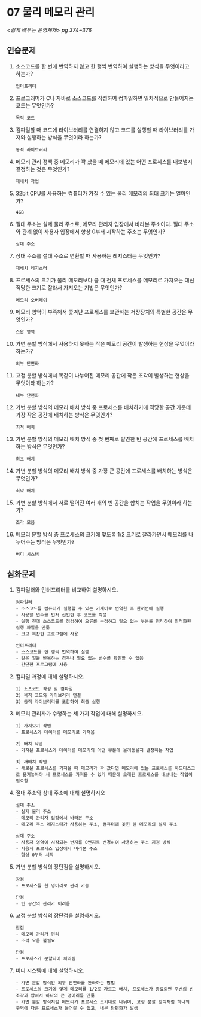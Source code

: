 # 07 물리 메모리 관리

*<쉽게 배우는 운영체제> pg 374~376*



## 연습문제

1. 소스코드를 한 번에 번역하지 않고 한 행씩 번역하여 실행하는 방식을 무엇이라고 하는가?

   ```
   인터프리터
   ```

2. 프로그래머가 C나 자바로 소스코드를 작성하여 컴파일하면 일차적으로 만들어지는 코드는 무엇인가?

   ```
   목적 코드
   ```

3. 컴파일할 때 코드에 라이브러리를 연결하지 않고 코드를 실행할 때 라이브러리를 가져와 실행하는 방식을 무엇이라 하는가?

   ```
   동적 라이브러리
   ```

4. 메모리 관리 정책 중 메모리가 꽉 찼을 때 메모리에 있는 어떤 프로세스를 내보낼지 결정하는 것은 무엇인가?

   ```
   재배치 작업
   ```

5. 32bit CPU를 사용하는 컴퓨터가 가질 수 있는 물리 메모리의 최대 크기는 얼마인가?

   ```
   4GB
   ```

6. 절대 주소는 실제 물리 주소로, 메모리 관리자 입장에서 바라본 주소이다. 절대 주소와 관계 없이 사용자 입장에서 항상 0부터 시작하는 주소는 무엇인가?

   ```
   상대 주소
   ```

7. 상대 주소를 절대 주소로 변환할 때 사용하는 레지스터는 무엇인가?

   ```
   재배치 레지스터
   ```

8. 프로세스의 크기가 물리 메모리보다 클 때 전체 프로세스를 메모리로 가져오는 대신 적당한 크기로 잘라서 가져오는 기법은 무엇인가?

   ```
   메모리 오버레이
   ```

9. 메모리 영역이 부족해서 쫓겨난 프로세스를 보관하는 저장장치의 특별한 공간은 무엇인가?

   ```
   스왑 영역
   ```

10. 가변 분할 방식에서 사용하지 못하는 작은 메모리 공간이 발생하는 현상을 무엇이라 하는가?

    ```
    외부 단편화
    ```

11. 고정 분할 방식에서 똑같이 나누어진 메모리 공간에 작은 조각이 발생하는 현상을 무엇이라 하는가?

    ```
    내부 단편화
    ```
    
12. 가변 분할 방식의 메모리 배치 방식 중 프로세스를 배치하기에 적당한 공간 가운데 가장 작은 공간에 배치하는 방식은 무엇인가?

    ```
    최적 배치
    ```

13. 가변 분할 방식의 메모리 배치 방식 중 첫 번째로 발견한 빈 공간에 프로세스를 배치하는 방식은 무엇인가?

    ```
    최초 배치
    ```

14. 가변 분할 방식의 메모리 배치 방식 중 가장 큰 공간에 프로세스를 배치하는 방식은 무엇인가?

    ```
    최악 배치
    ```

15. 가변 분할 방식에서 서로 떨어진 여러 개의 빈 공간을 합치는 작업을 무엇이라 하는가?

    ```
    조각 모음
    ```

16. 메모리 분할 방식 중 프로세스의 크기에 맞도록 1/2 크기로 잘라가면서 메모리를 나누어주는 방식은 무엇인가?

    ```
    버디 시스템
    ```




## 심화문제

1. 컴파일러와 인터프리터를 비교하여 설명하시오.

   ```
   컴파일러
   - 소스코드를 컴퓨터가 실행할 수 있는 기계어로 번역한 후 한꺼번에 실행
   - 사용할 변수를 먼저 선언한 후 코드를 작성
   - 실행 전에 소스코드를 점검하여 오류를 수정하고 필요 없는 부분을 정리하여 최적화된 실행 파일을 만듦
   - 크고 복잡한 프로그램에 사용
   
   인터프리터
   - 소스코드를 한 행씩 번역하여 실행
   - 같은 일을 반복하는 경우나 필요 없는 변수를 확인할 수 없음
   - 간단한 프로그램에 사용
   ```
   
2. 컴파일 과정에 대해 설명하시오.

   ```
   1) 소스코드 작성 및 컴파일
   2) 목적 코드와 라이브러리 연결
   3) 동적 라이브러리를 포함하여 최종 실행
   ```
   
3. 메모리 관리자가 수행하는 세 가지 작업에 대해 설명하시오.

   ```
   1) 가져오기 작업
   - 프로세스와 데이터를 메모리로 가져옴
   
   2) 배치 작업
   - 가져온 프로세스와 데이터를 메모리의 어떤 부분에 올려놓을지 결정하는 작업
   
   3) 재배치 작업
   - 새로운 프로세스를 가져올 때 메모리가 꽉 찼다면 메모리에 있는 프로세스를 하드디스크로 옮겨놓아야 새 프로세스를 가져올 수 있기 때문에 오래된 프로세스를 내보내는 작업이 필요함
   ```

4. 절대 주소와 상대 주소에 대해 설명하시오

   ```
   절대 주소
   - 실제 물리 주소
   - 메모리 관리자 입장에서 바라본 주소
   - 메모리 주소 레지스터가 사용하는 주소, 컴퓨터에 꽂힌 렘 메모리의 실제 주소
   
   상대 주소
   - 사용자 영역이 시작되는 번지를 0번지로 변경하여 사용하는 주소 지정 방식
   - 사용자 프로세스 입장에서 바라본 주소
   - 항상 0부터 시작
   ```

5. 가변 분할 방식의 장단점을 설명하시오.

   ```
   장점
   - 프로세스를 한 덩어리로 관리 가능
   
   단점
   - 빈 공간의 관리가 어려움
   ```

6. 고정 분할 방식의 장단점을 설명하시오.

   ```
   장점
   - 메모리 관리가 편리
   - 조각 모음 불필요
   
   단점
   - 프로세스가 분할되어 처리됨
   ```

7. 버디 시스템에 대해 설명하시오.

   ```
   - 가변 분할 방식인 외부 단편화를 완화하는 방법
   - 프로세스의 크기에 맞게 메모리를 1/2로 자르고 배치, 프로세스가 종료되면 주변의 빈 조각과 합쳐서 하나의 큰 덩어리를 만듦
   - 가변 분할 방식처럼 메모리가 프로세스 크기대로 나뉘며, 고정 분할 방식처럼 하나의 구역에 다른 프로세스가 들어갈 수 없고, 내부 단편화가 발생
   ```
